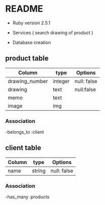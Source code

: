 # README

* Ruby version  2.5.1

* Services ( search drawing of product )

* Database creation

## product table
|Column|type|Options|
|------|----|-------|
|drawing_number|integer|null: false|unique: true|
|drawing|text|null:false
|memo|text|
|image|img|
### Association
-belongs_to :client

## client table
|Column|type|Options|
|------|----|-------|
|name|string|null: false|unique: true|
### Association
-has_many :products




